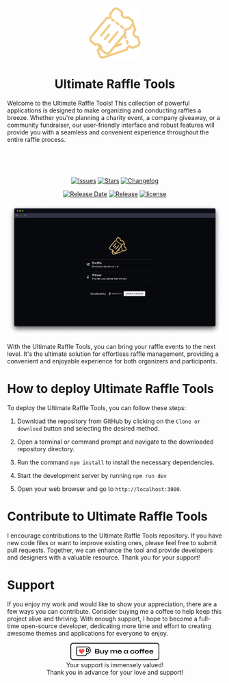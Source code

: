 <br>
<p align="center">
<img width="120" height="120" src="https://raw.githubusercontent.com/zaheralmajed/ultimate-raffle-tools/main/public/logo.png" alt="JSON Ultimate Tools">
</p>

<h1 align="center">
Ultimate Raffle Tools
</h1>
Welcome to the Ultimate Raffle Tools! This collection of powerful applications is designed to make organizing and conducting raffles a breeze. Whether you're planning a charity event, a company giveaway, or a community fundraiser, our user-friendly interface and robust features will provide you with a seamless and convenient experience throughout the entire raffle process.

<br><br><br>

<div  align="center">

[![Issues](https://img.shields.io/github/issues/zaheralmajed/ultimate-raffle-tools?logo=gitbook&style=for-the-badge&labelColor=%2308090E&logoColor=%23fbfcfc&color=%23F18196&label=Issues)](https://github.com/zaheralmajed/ultimate-raffle-tools/issues)
[![Stars](https://img.shields.io/github/stars/zaheralmajed/ultimate-raffle-tools?logo=github&style=for-the-badge&labelColor=%2308090E&color=%23AB8BEB&label=Stars)](https://github.com/zaheralmajed/ultimate-raffle-tools/stargazers)
[![Changelog](https://img.shields.io/badge/dynamic/json?url=https%3A%2F%2Fraw.githubusercontent.com%2Fzaheralmajed%2Fultimate-raffle-tools%2Fmain%2Fpackage.json&query=version&style=for-the-badge&logo=github&logoColor=%23FBFCFC&label=changelog&labelColor=%2308090E&color=%23F1C981)](https://github.com/zaheralmajed/ultimate-raffle-tools/blob/master/CHANGELOG.md)

</div>
<div  align="center">

[![Release Date](https://img.shields.io/badge/dynamic/json?url=https%3A%2F%2Fraw.githubusercontent.com%2Fzaheralmajed%2Fultimate-raffle-tools%2Fmain%2Fpackage.json&query=releasedDate&style=for-the-badge&logo=github&logoColor=%23FBFCFC&label=release%20date&labelColor=%2308090E&color=%23F19A81)](https://github.com/zaheralmajed/ultimate-raffle-tools/releases/tag/1.0.0)
[![Release](https://img.shields.io/badge/dynamic/json?url=https%3A%2F%2Fraw.githubusercontent.com%2Fzaheralmajed%2Fultimate-raffle-tools%2Fmain%2Fpackage.json&query=%24.version&style=for-the-badge&logo=github&logoColor=%23FBFCFC&label=version&labelColor=%2308090E&color=%238BE3EB)](https://github.com/zaheralmajed/ultimate-raffle-tools/releases/tag/1.0.0)
[![license](https://img.shields.io/badge/dynamic/json?url=https%3A%2F%2Fraw.githubusercontent.com%2Fzaheralmajed%2Fultimate-raffle-tools%2Fmain%2Fpackage.json&query=license&style=for-the-badge&logo=github&logoColor=%23FBFCFC&label=license&labelColor=%2308090E&color=%23BCF181)](https://github.com/zaheralmajed/ultimate-raffle-tools/blob/main/LICENSE)

</div>

<p align="center">
<img  src="https://raw.githubusercontent.com/zaheralmajed/ultimate-raffle-tools/main/public/screenshot.png" alt="Screenshot">
</p>

With the Ultimate Raffle Tools, you can bring your raffle events to the next level. It's the ultimate solution for effortless raffle management, providing a convenient and enjoyable experience for both organizers and participants.

# How to deploy Ultimate Raffle Tools

To deploy the Ultimate Raffle Tools, you can follow these steps:

1. Download the repository from GitHub by clicking on the `Clone or download` button and selecting the desired method.

2. Open a terminal or command prompt and navigate to the downloaded repository directory.

3. Run the command `npm install` to install the necessary dependencies.

4. Start the development server by running `npm run dev`

5. Open your web browser and go to `http://localhost:3000`.

# Contribute to Ultimate Raffle Tools

I encourage contributions to the Ultimate Raffle Tools repository. If you have new code files or want to improve existing ones, please feel free to submit pull requests. Together, we can enhance the tool and provide developers and designers with a valuable resource. Thank you for your support!

# Support

If you enjoy my work and would like to show your appreciation, there are a few ways you can contribute.
Consider buying me a coffee to help keep this project alive and thriving. With enough support, I hope to become a full-time open-source developer, dedicating more time and effort to creating awesome themes and applications for everyone to enjoy.

<p align="center">
<a href='https://ko-fi.com/B0B0RB60R' target='_blank'><img height='40' style='border:0px;height:40px;' src='public/donate.png' border='0' alt='Buy Me a Coffee at ko-fi.com' /></a>
<br>
Your support is immensely valued!<br>
Thank you in advance for your love and support!

</p>
